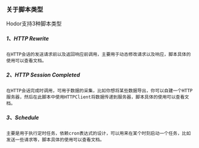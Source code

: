 ### 关于脚本类型

Hodor支持3种脚本类型

##### 1、HTTP Rewrite  
	在HTTP会话的发送请求前以及返回响应前调用，主要用于动态修改请求以及响应，脚本具体的使用可以查看文档。


##### 2、HTTP Session Completed  
	在HTTP会话完成时调用，可用于数据的采集，比如你想将某些数据导出，你可以自建一个HTTP服务器，然后在此脚本中使用HTTPClient将数据传递到服务器，脚本具体的使用可以查看文档。


##### 3、Schedule
	主要是用于执行定时任务，依赖cron表达式的设计，可以用来在某个时刻启动一个任务，比如发送一些请求等，脚本具体的使用可以查看文档。
